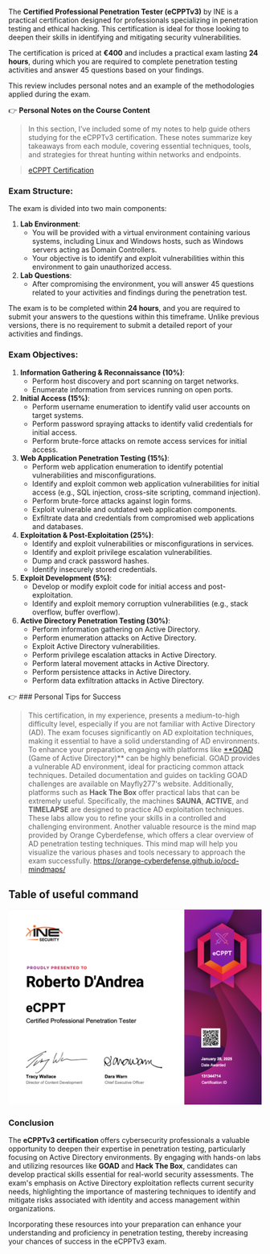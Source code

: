The **Certified Professional Penetration Tester (eCPPTv3)** by INE is a practical certification designed for professionals specializing in penetration testing and ethical hacking. This certification is ideal for those looking to deepen their skills in identifying and mitigating security vulnerabilities. 

The certification is priced at **€400** and includes a practical exam lasting **24 hours**, during which you are required to complete penetration testing activities and answer 45 questions based on your findings.

This review includes personal notes and an example of the methodologies applied during the exam.


👉
**Personal Notes on the Course Content**

> In this section, I’ve included some of my notes to help guide others studying for the eCPPTv3 certification. 
> These notes summarize key takeaways from each module, covering essential techniques, tools, and strategies for threat hunting within networks and endpoints. 

> [eCPPT Certification](https://www.notion.so/eCPPT-Certification-a979ec3064e34ed6bb9690efd8ffd176?pvs=21) 



### **Exam Structure:**

The exam is divided into two main components:

1. **Lab Environment**:
    - You will be provided with a virtual environment containing various systems, including Linux and Windows hosts, such as Windows servers acting as Domain Controllers.
    - Your objective is to identify and exploit vulnerabilities within this environment to gain unauthorized access.
2. **Lab Questions**:
    - After compromising the environment, you will answer 45 questions related to your activities and findings during the penetration test.

The exam is to be completed within **24 hours**, and you are required to submit your answers to the questions within this timeframe. Unlike previous versions, there is no requirement to submit a detailed report of your activities and findings.

### **Exam Objectives:**

1. **Information Gathering & Reconnaissance (10%)**:
    - Perform host discovery and port scanning on target networks.
    - Enumerate information from services running on open ports.
2. **Initial Access (15%)**:
    - Perform username enumeration to identify valid user accounts on target systems.
    - Perform password spraying attacks to identify valid credentials for initial access.
    - Perform brute-force attacks on remote access services for initial access.
3. **Web Application Penetration Testing (15%)**:
    - Perform web application enumeration to identify potential vulnerabilities and misconfigurations.
    - Identify and exploit common web application vulnerabilities for initial access (e.g., SQL injection, cross-site scripting, command injection).
    - Perform brute-force attacks against login forms.
    - Exploit vulnerable and outdated web application components.
    - Exfiltrate data and credentials from compromised web applications and databases.
4. **Exploitation & Post-Exploitation (25%)**:
    - Identify and exploit vulnerabilities or misconfigurations in services.
    - Identify and exploit privilege escalation vulnerabilities.
    - Dump and crack password hashes.
    - Identify insecurely stored credentials.
5. **Exploit Development (5%)**:
    - Develop or modify exploit code for initial access and post-exploitation.
    - Identify and exploit memory corruption vulnerabilities (e.g., stack overflow, buffer overflow).
6. **Active Directory Penetration Testing (30%)**:
    - Perform information gathering on Active Directory.
    - Perform enumeration attacks on Active Directory.
    - Exploit Active Directory vulnerabilities.
    - Perform privilege escalation attacks in Active Directory.
    - Perform lateral movement attacks in Active Directory.
    - Perform persistence attacks in Active Directory.
    - Perform data exfiltration attacks in Active Directory.

👉 ### Personal Tips for Success

> This certification, in my experience, presents a medium-to-high difficulty level, especially if you are not familiar with Active Directory (AD). The exam focuses significantly on AD exploitation techniques, making it essential to have a solid understanding of AD environments. To enhance your preparation, engaging with platforms like [**GOAD](https://github.com/Orange-Cyberdefense/GOAD) (Game of Active Directory)** can be highly beneficial. GOAD provides a vulnerable AD environment, ideal for practicing common attack techniques. Detailed documentation and guides on tackling GOAD challenges are available on Mayfly277's website. Additionally, platforms such as **Hack The Box** offer practical labs that can be extremely useful. Specifically, the machines **SAUNA**, **ACTIVE**, and **TIMELAPSE** are designed to practice AD exploitation techniques. These labs allow you to refine your skills in a controlled and challenging environment. Another valuable resource is the mind map provided by Orange Cyberdefense, which offers a clear overview of AD penetration testing techniques. This mind map will help you visualize the various phases and tools necessary to approach the exam successfully. https://orange-cyberdefense.github.io/ocd-mindmaps/


## Table of useful command

 
![eCPPT_DANDREA_CERTIFICATION](eCPPTv3_DANDREA.png)

### Conclusion

The **eCPPTv3 certification** offers cybersecurity professionals a valuable opportunity to deepen their expertise in penetration testing, particularly focusing on Active Directory environments. By engaging with hands-on labs and utilizing resources like **GOAD** and **Hack The Box**, candidates can develop practical skills essential for real-world security assessments. The exam's emphasis on Active Directory exploitation reflects current security needs, highlighting the importance of mastering techniques to identify and mitigate risks associated with identity and access management within organizations.

Incorporating these resources into your preparation can enhance your understanding and proficiency in penetration testing, thereby increasing your chances of success in the eCPPTv3 exam.
